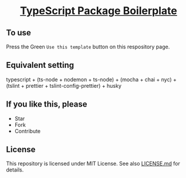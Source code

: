 # <p align="center">[TypeScript Package Boilerplate](https://github.com/poyea/typescript-package-boilerplate/)

## To use
Press the Green `Use this template` button on this respository page.

## Equivalent setting
typescript + (ts-node + nodemon + ts-node) + (mocha + chai + nyc) + (tslint + prettier + tslint-config-prettier) + husky

## If you like this, please
* Star
* Fork
* Contribute

## License
This repository is licensed under MIT License. See also [LICENSE.md](LICENSE.md) for details.
